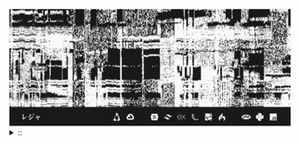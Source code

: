 <img src="./banner.png">
<details><summary> :: </summary>
<!--START_SECTION:waka-->

```
From: 09 August 2024 - To: 20 March 2025

Total Time: 1,175 hrs 36 mins

Python                     336 hrs 8 mins  ///////------------------   26.42 %
Markdown                   208 hrs 52 mins ////---------------------   16.42 %
PHP                        192 hrs 57 mins ////---------------------   15.17 %
Other                      96 hrs 30 mins  //-----------------------   07.59 %
```

<!--END_SECTION:waka-->
</details>

